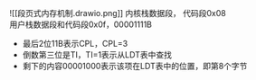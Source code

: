 ![[段页式内存机制.drawio.png]]
内核栈数据段， 代码段0x08      
用户栈数据段和代码段0x0f，00001111B
+ 最后2位11B表示CPL，CPL=3
+ 倒数第三位是TI，TI=1表示从LDT表中查找
+ 剩下的内容00001000表示该项在LDT表中的位置，即第8个字节